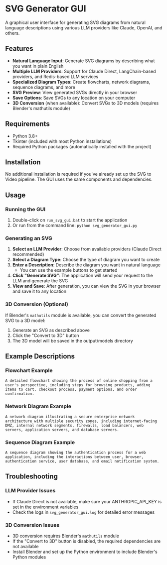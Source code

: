 # SVG Generator GUI

A graphical user interface for generating SVG diagrams from natural language descriptions using various LLM providers like Claude, OpenAI, and others.

## Features

- **Natural Language Input**: Generate SVG diagrams by describing what you want in plain English
- **Multiple LLM Providers**: Support for Claude Direct, LangChain-based providers, and Redis-based LLM services
- **Specialized Diagram Types**: Create flowcharts, network diagrams, sequence diagrams, and more
- **SVG Preview**: View generated SVGs directly in your browser
- **Save Options**: Save SVGs to any location on your computer
- **3D Conversion** (when available): Convert SVGs to 3D models (requires Blender's mathutils module)

## Requirements

- Python 3.8+
- Tkinter (included with most Python installations)
- Required Python packages (automatically installed with the project)

## Installation

No additional installation is required if you've already set up the SVG to Video pipeline. The GUI uses the same components and dependencies.

## Usage

### Running the GUI

1. Double-click on `run_svg_gui.bat` to start the application
2. Or run from the command line: `python svg_generator_gui.py`

### Generating an SVG

1. **Select an LLM Provider**: Choose from available providers (Claude Direct recommended)
2. **Select a Diagram Type**: Choose the type of diagram you want to create
3. **Enter a Description**: Describe the diagram you want in natural language
   - You can use the example buttons to get started
4. **Click "Generate SVG"**: The application will send your request to the LLM and generate the SVG
5. **View and Save**: After generation, you can view the SVG in your browser and save it to any location

### 3D Conversion (Optional)

If Blender's `mathutils` module is available, you can convert the generated SVG to a 3D model:

1. Generate an SVG as described above
2. Click the "Convert to 3D" button
3. The 3D model will be saved in the output/models directory

## Example Descriptions

### Flowchart Example

```
A detailed flowchart showing the process of online shopping from a user's perspective, including steps for browsing products, adding items to cart, checkout process, payment options, and order confirmation.
```

### Network Diagram Example

```
A network diagram illustrating a secure enterprise network architecture with multiple security zones, including internet-facing DMZ, internal network segments, firewalls, load balancers, web servers, application servers, and database servers.
```

### Sequence Diagram Example

```
A sequence diagram showing the authentication process for a web application, including the interactions between user, browser, authentication service, user database, and email notification system.
```

## Troubleshooting

### LLM Provider Issues

- If Claude Direct is not available, make sure your ANTHROPIC_API_KEY is set in the environment variables
- Check the logs in `svg_generator_gui.log` for detailed error messages

### 3D Conversion Issues

- 3D conversion requires Blender's `mathutils` module
- If the "Convert to 3D" button is disabled, the required dependencies are not available
- Install Blender and set up the Python environment to include Blender's Python modules
